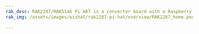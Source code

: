 ```yaml
---
rak_desc: RAK2287/RАК5146 Pi HAT is a converter board with a Raspberry Pi form factor that enables the RAK2287 SPI or RAK5146 SPI LPWAN concentrator modules to be mounted on the top of the Raspberry Pi.
rak_img: /assets/images/wishat/rak2287-pi-hat/overview/RAK2287_home.png

---
```


<rk-redirect to="/Product-Categories/WisHat/RAK2287-RAK5146-Pi-HAT/Overview/" />